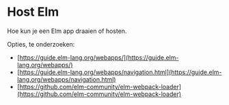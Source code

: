 # Host Elm

Hoe kun je een Elm app draaien of hosten.

Opties, te onderzoeken:

+ [https://guide.elm-lang.org/webapps/](https://guide.elm-lang.org/webapps/)
+ [https://guide.elm-lang.org/webapps/navigation.html](https://guide.elm-lang.org/webapps/navigation.html)
+ [https://github.com/elm-community/elm-webpack-loader](https://github.com/elm-community/elm-webpack-loader)
